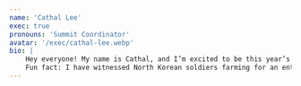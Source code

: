 ```yaml
---
name: 'Cathal Lee'
exec: true
pronouns: 'Summit Coordinator'
avatar: '/exec/cathal-lee.webp'
bio: |
    Hey everyone! My name is Cathal, and I’m excited to be this year’s summit coordinator. I’m currently a 3rd year maths student with a particular interest in audio signal processing especially in areas like emotion recognition using MFCC and Harmonics!  
    Fun fact: I have witnessed North Korean soldiers farming for an entire year.
---
```

